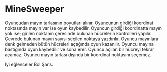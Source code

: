 # MineSweeper

Oyuncudan mayın tarlasının boyutları alınır.
Oyuncunun girdiği koordinat noktasında mayın var ise oyun kaybedilir.
Oyuncun girdiği koordinatta mayın yok ise; girilen noktanın çeresinde bulunan hücrelerin kontrolleri yapılır.
Çevrede bulunan mayın sayısı seçilen noktaya yazdırılır.
Oyuncu mayınlara denk gelmeden bütün hücreleri açtığında oyun kazanılır.
Oyuncu mayına bastığında oyun kaybedilir ve sona erer.
Oyuncu açılan bir hücreyi tekrar açamaz.
Oyuncu mayın tarlası dışında bir koordinat noktasını seçemez.

İyi eğlenceler Bol Şans.
